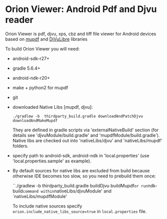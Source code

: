 # Orion Viewer: Android Pdf and Djvu reader

Orion Viewer is pdf, djvu, xps, cbz and tiff file viewer for Android
devices based on
[mupdf](http://mupdf.com/) and
[DjVuLibre](https://sourceforge.net/p/djvu/djvulibre-git/ci/master/tree/)
libraries

To build Orion Viewer you will need:

 * android-sdk-r27+
 * gradle 5.6.4+
 * android-ndk-r20+
 * make + python2 for mupdf
 * git

 * downloaded Native Libs [mupdf, djvu]:

    `./gradlew -b  thirdparty_build.gradle downloadAndPatchDjvu downloadAndMakeMupdf`

    They are defined in gradle scripts via 'externalNativeBuild' section
    (for details see 'djvuModule/build.gradle' and 'mupdfModule/build.gradle').
    Native libs are checked out into 'nativeLibs/djvu' and 'nativeLibs/mupdf' folders.

 * specify path to android-sdk, android-ndk in 'local.properties' (use 'local.properties.sample' as example).

 * By default sources for native libs are excluded from build because otherwise IDE becomes too slow,
 so you need to prebuild them once:

    ``./gradlew -b  thirdparty_build.gradle buildDjvu buildMupdf`
    or
    run `ndk-build` command within `nativeLibs/djvuModule' and `nativeLibs/mupdfModule'

   To include native sources specify `orion.include_native_libs_source=true` in `local.properties` file.